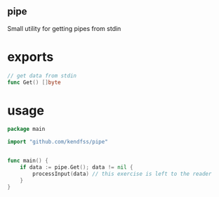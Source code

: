 pipe
---

Small utility for getting pipes from stdin

# exports

```go
// get data from stdin
func Get() []byte
```

# usage

```go
package main

import "github.com/kendfss/pipe"


func main() {
    if data := pipe.Get(); data != nil {
        processInput(data) // this exercise is left to the reader
    } 
}
```
